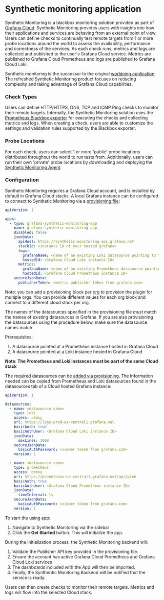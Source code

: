 # Synthetic monitoring application

Synthetic Monitoring is a blackbox monitoring solution provided as part of [Grafana Cloud](https://grafana.com/products/cloud/).
Synthetic Monitoring provides users with insights into how their applications and services are behaving from an external point of view.
Users can define checks to continually test remote targets from 1 or more probe locations around the world to assess the availability, performance and correctness of the services. As each check runs, metrics and logs are collected and published to the user's Grafana Cloud service. Metrics are published to Grafana Cloud Prometheus and logs are published to Grafana Cloud Loki.

Synthetic monitoring is the successor to the original [worldping application](https://grafana.net/plugins/raintank-worldping-app).
The refreshed Synthetic Monitoring product focuses on reducing complexity and taking advantage of Grafana Cloud capabilities.

### Check Types

Users can define HTTP/HTTPS, DNS, TCP and ICMP Ping checks to monitor their remote targets. Internally, the Synthetic Monitoring solution uses the [Prometheus Blackbox exporter](https://github.com/prometheus/blackbox_exporter) for executing the checks and collecting metrics and logs. When creating a check, users are able to customize the settings and validation rules supported by the Blackbox exporter.

### Probe Locations

For each check, users can select 1 or more 'public' probe locations distributed throughout the world to run tests from. Additionally, users can run their own 'private' probe locations by downloading and deploying the [Synthetic Monitoring Agent](https://github.com/grafana/synthetic-monitoring-agent).

### Configuration

Synthetic Monitoring requires a Grafana Cloud account, and is installed by default in Grafana Cloud stacks. A local Grafana instance can be configured to connect to Synthetic Monitoring via a [provisioning file](https://grafana.com/docs/grafana/latest/administration/provisioning/#plugins):

```yaml
apiVersion: 1

apps:
  - type: grafana-synthetic-monitoring-app
    name: grafana-synthetic-monitoring-app
    disabled: false
    jsonData:
      apiHost: https://synthetic-monitoring-api.grafana.net
      stackId: <instance ID of your hosted grafana>
      logs:
        grafanaName: <name of an existing Loki datasource pointing to the Grafana Cloud Loki instance>
        hostedId: <Grafana Cloud Loki instance ID>
      metrics:
        grafanaName: <name of an existing Prometheus datasource pointing to the Grafana Cloud Prometheus instance>
        hostedId: <Grafana Cloud Prometheus instance ID>
    secureJsonData:
      publisherToken: <metric publisher token from grafana.com>
```

Note: you can add a provisioning block per [org](https://grafana.com/docs/grafana/latest/manage-users/server-admin/server-admin-manage-orgs/) to provision the plugin for multiple orgs. You can provide different values for each org block and connect to a different cloud stack per org.

The names of the datasources specified in the provisioning file _must_ match the names of existing datasources in Grafana. If you are also provisioning the datasources using the procedure below, make sure the datasource names match.

Prerequisites:

1. A datasource pointed at a Prometheus instance hosted in Grafana Cloud
2. A datasource pointed at a Loki instance hosted in Grafana Cloud

**Note: The Prometheus and Loki instances must be part of the same Cloud stack**

The required datasources can be [added via provisioning](https://grafana.com/docs/grafana/latest/administration/provisioning/#data-sources). The information needed can be copied from Prometheus and Loki datasources found in the datasources tab of a Cloud hosted Grafana instance:

```yaml
apiVersion: 1

datasources:
  - name: <datasource name>
    type: loki
    access: proxy
    url: https://logs-prod-us-central1.grafana.net
    basicAuth: true
    basicAuthUser: <Grafana Cloud Loki instance ID>
    jsonData:
      maxLines: 1000
    secureJsonData:
      basicAuthPassword: <viewer token from grafana.com>
    version: 1

  - name: <datasource name>
    type: prometheus
    access: proxy
    url: https://prometheus-us-central1.grafana.net/api/prom
    basicAuth: true
    basicAuthUser: <Grafana Cloud Prometheus instance ID>
    jsonData:
      timeInterval: 1s
    secureJsonData:
      basicAuthPassword: <viewer token from grafana.com>
    version: 1
```

To start the using app:

1. Navigate to Synthetic Monitoring via the sidebar
2. Click the **Get Started** button. This will initialize the app.

During the Initialization process, the Synthetic Monitoring backend will:

1. Validate the Publisher API key provided in the provisioning file.
2. Ensure the account has active Grafana Cloud Prometheus and Grafana Cloud Loki services
3. The dashboards included with the App will then be imported.
4. Finally, the Synthentic Monitoring Backend will be notified that the service is ready.

Users can then create checks to monitor their remote targets. Metrics and logs will flow into the selected Cloud stack.
